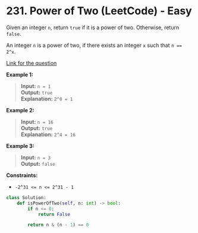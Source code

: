 # 231. Power of Two (LeetCode) - Easy

Given an integer `n`, return `true` if it is a power of two. Otherwise, return `false`.

An integer `n` is a power of two, if there exists an integer `x` such that `n == 2^x`.

[Link for the question](https://leetcode.com/problems/power-of-two/)

**Example 1:**

> **Input:** `n = 1`  
> **Output:** `true`  
> **Explanation:** `2^0 = 1`

**Example 2:**

> **Input:** `n = 16`  
> **Output:** `true`  
> **Explanation:** `2^4 = 16`

**Example 3:**

> **Input:** `n = 3`  
> **Output:** `false`

**Constraints:**

- `-2^31 <= n <= 2^31 - 1`

```Python
class Solution:
    def isPowerOfTwo(self, n: int) -> bool:
        if n <= 0:
            return False

        return n & (n - 1) == 0
```
